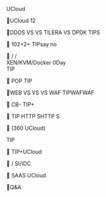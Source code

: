 
UCloud 

UCloud 12 





DDOS
 VS   VS  TILERA VS DPDK TIPS


102+2+        TIPsay no


 /   /    
XEN/KVM/Docker   0Day   
TIP


  POP TIP  

WEB
 VS  VS   VS  WAF  TIPWAFWAF 


   CB-      TIP+


    TIP HTTP SHTTP S


   (360  UCloud) 
 
  TIP


 TIP+UCloud


 /  SI/IDC


 SAAS  UCloud 

Q&A




